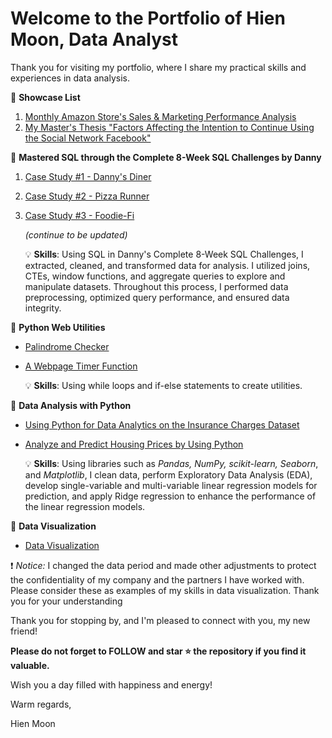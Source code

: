 # Welcome to the Portfolio of Hien Moon, Data Analyst
Thank you for visiting my portfolio, where I share my practical skills and experiences in data analysis.

🌻 **Showcase List**
1. [Monthly Amazon Store's Sales & Marketing Performance Analysis](https://github.com/hienmoon1017/amazon-store-sales-marketing-performance-analysis)
2. [My Master's Thesis "Factors Affecting the Intention to Continue Using the Social Network Facebook"](https://github.com/hienmoon1017/master-thesis)


🌻 **Mastered SQL through the Complete 8-Week SQL Challenges by Danny**
1. [Case Study #1 - Danny's Diner](https://github.com/hienmoon1017/8-week-sql-challenges-case-study-1)
2. [Case Study #2 - Pizza Runner](https://github.com/hienmoon1017/8-week-sql-challenges-case-study-2)
3. [Case Study #3 - Foodie-Fi](https://github.com/hienmoon1017/8-week-sql-challenges-case-study-3)
 
   _(continue to be updated)_
   
   💡 **Skills**: Using SQL in Danny's Complete 8-Week SQL Challenges, I extracted, cleaned, and transformed data for analysis. I utilized joins, CTEs, window functions, and aggregate queries to explore and manipulate datasets. Throughout this process, I performed data preprocessing, optimized query performance, and ensured data integrity.


🌻 **Python Web Utilities**
- [Palindrome Checker](https://github.com/hienmoon1017/python-palindrome-checker)
- [A Webpage Timer Function](https://github.com/hienmoon1017/python-webpage-timer-function)

  💡 **Skills**: Using while loops and if-else statements to create utilities.


🌻 **Data Analysis with Python**
- [Using Python for Data Analytics on the Insurance Charges Dataset](https://github.com/hienmoon1017/python-insurance-charges-dataset)
- [Analyze and Predict Housing Prices by Using Python](https://github.com/hienmoon1017/python-housing-prices)

  💡 **Skills**: Using libraries such as _Pandas, NumPy, scikit-learn, Seaborn_, and _Matplotlib_, I clean data, perform Exploratory Data Analysis (EDA), develop single-variable and multi-variable linear regression models for prediction, and apply Ridge regression to enhance the performance of the linear regression models.


🌻 **Data Visualization**
- [Data Visualization](https://github.com/hienmoon1017/data-visualization)

❗ _Notice:_ I changed the data period and made other adjustments to protect the confidentiality of my company and the partners I have worked with. Please consider these as examples of my skills in data visualization. Thank you for your understanding

Thank you for stopping by, and I'm pleased to connect with you, my new friend!

**Please do not forget to FOLLOW and star ⭐ the repository if you find it valuable.**

Wish you a day filled with happiness and energy!

Warm regards,

Hien Moon
